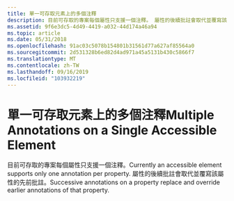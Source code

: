 ```yaml
---
title: 單一可存取元素上的多個注釋
description: 目前可存取的專案每個屬性只支援一個注釋。 屬性的後續批註會取代並覆寫該屬性的先前批註。
ms.assetid: 9f6e3dc5-4d49-4419-a032-44d174a46a94
ms.topic: article
ms.date: 05/31/2018
ms.openlocfilehash: 91ac03c5078b154801b31561d77a627af85564a0
ms.sourcegitcommit: 2d531328b6ed82d4ad971a45a5131b430c5866f7
ms.translationtype: MT
ms.contentlocale: zh-TW
ms.lasthandoff: 09/16/2019
ms.locfileid: "103932219"
---
```

# <a name="multiple-annotations-on-a-single-accessible-element"></a><span data-ttu-id="319f6-104">單一可存取元素上的多個注釋</span><span class="sxs-lookup"><span data-stu-id="319f6-104">Multiple Annotations on a Single Accessible Element</span></span>

<span data-ttu-id="319f6-105">目前可存取的專案每個屬性只支援一個注釋。</span><span class="sxs-lookup"><span data-stu-id="319f6-105">Currently an accessible element supports only one annotation per property.</span></span> <span data-ttu-id="319f6-106">屬性的後續批註會取代並覆寫該屬性的先前批註。</span><span class="sxs-lookup"><span data-stu-id="319f6-106">Successive annotations on a property replace and override earlier annotations of that property.</span></span>

 

 




